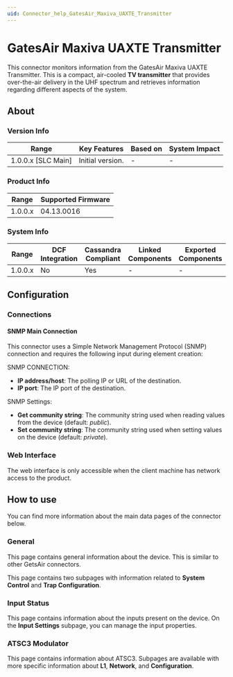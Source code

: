 ```yaml
---
uid: Connector_help_GatesAir_Maxiva_UAXTE_Transmitter
---
```


# GatesAir Maxiva UAXTE Transmitter

This connector monitors information from the GatesAir Maxiva UAXTE Transmitter. This is a compact, air-cooled **TV transmitter** that provides over-the-air delivery in the UHF spectrum and retrieves information regarding different aspects of the system.

## About

### Version Info

| Range                | Key Features     | Based on     | System Impact     |
|----------------------|------------------|--------------|-------------------|
| 1.0.0.x [SLC Main]   | Initial version. | -            | -                 |

### Product Info

| Range     | Supported Firmware     |
|-----------|------------------------|
| 1.0.0.x   | 04.13.0016             |

### System Info

| Range     | DCF Integration     | Cassandra Compliant     | Linked Components     | Exported Components     |
|-----------|---------------------|-------------------------|-----------------------|-------------------------|
| 1.0.0.x   | No                  | Yes                     | -                     | -                       |

## Configuration

### Connections

#### SNMP Main Connection

This connector uses a Simple Network Management Protocol (SNMP) connection and requires the following input during element creation:

SNMP CONNECTION:

- **IP address/host**: The polling IP or URL of the destination.
- **IP port**: The IP port of the destination.

SNMP Settings:

- **Get community string**: The community string used when reading values from the device (default: *public*).
- **Set community string**: The community string used when setting values on the device (default: *private*).

### Web Interface

The web interface is only accessible when the client machine has network access to the product.

## How to use

You can find more information about the main data pages of the connector below.

### General

This page contains general information about the device. This is similar to other GetsAir connectors.

This page contains two subpages with information related to **System Control** and **Trap Configuration**.

### Input Status

This page contains information about the inputs present on the device. On the **Input Settings** subpage, you can manage the input properties.

### ATSC3 Modulator

This page contains information about ATSC3. Subpages are available with more specific information about **L1**, **Network**, and **Configuration**.
